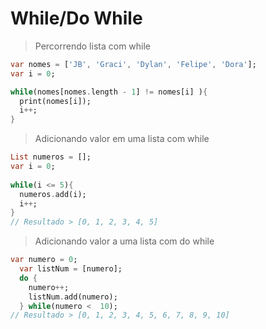 # While/Do While
>Percorrendo lista com while
```dart
var nomes = ['JB', 'Graci', 'Dylan', 'Felipe', 'Dora'];
var i = 0;

while(nomes[nomes.length - 1] != nomes[i] ){
  print(nomes[i]);
  i++;
}
```
>Adicionando valor em uma lista com while
```dart
List numeros = [];
var i = 0;
  
while(i <= 5){
  numeros.add(i);
  i++;
}
// Resultado > [0, 1, 2, 3, 4, 5]
```
>Adicionando valor a uma lista com do while
```dart
var numero = 0;
  var listNum = [numero];
  do {
    numero++;
    listNum.add(numero);
  } while(numero <  10);
// Resultado > [0, 1, 2, 3, 4, 5, 6, 7, 8, 9, 10]
```
